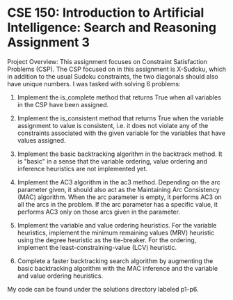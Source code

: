 # CSE 150: Introduction to Artificial Intelligence: Search and Reasoning Assignment 3

Project Overview: This assignment focuses on Constraint Satisfaction Problems (CSP). The CSP focused on in this assignment is X-Sudoku, which in addition to the usual Sudoku constraints, the two diagonals should also have unique numbers. I was tasked with solving 6 problems: 

1. Implement the is_complete method that returns True when all variables in the CSP have been assigned.

2. Implement the is_consistent method that returns True when the variable assignment to value is consistent, i.e. it does not violate any of the constraints associated with the given variable for the variables that have values assigned.

3. Implement the basic backtracking algorithm in the backtrack method. It is "basic" in a sense that the variable ordering, value ordering and inference heuristics are not implemented yet.

4. Implement the AC3 algorithm in the ac3 method. Depending on the arc parameter given, it should also act as the Maintaining Arc Consistency (MAC) algorithm. When the arc parameter is empty, it performs AC3 on all the arcs in the problem. If the arc parameter has a specific value, it performs AC3 only on those arcs given in the parameter.

5. Implement the variable and value ordering heuristics. For the variable heuristics, implement the minimum remaining values (MRV) heuristic using the degree heuristic as the tie-breaker. For the ordering, implement the least-constraining-value (LCV) heuristic.

6. Complete a faster backtracking search algorithm by augmenting the basic backtracking algorithm with the MAC inference and the variable and value ordering heuristics.

My code can be found under the solutions directory labeled p1-p6.
